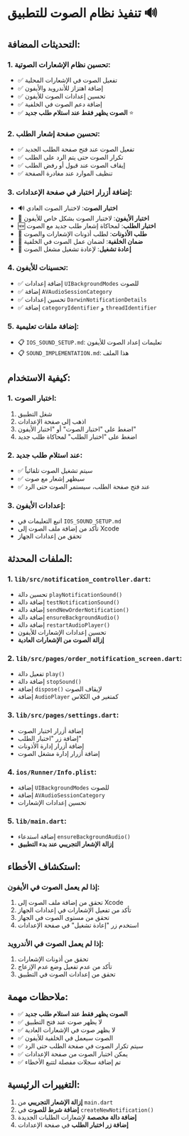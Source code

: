 # تنفيذ نظام الصوت للتطبيق 🔊

## التحديثات المضافة:

### 1. تحسين نظام الإشعارات الصوتية:
- ✅ تفعيل الصوت في الإشعارات المحلية
- ✅ إضافة اهتزاز للأندرويد والأيفون
- ✅ تحسين إعدادات الصوت للأيفون
- ✅ إضافة دعم الصوت في الخلفية
- ✅ **الصوت يظهر فقط عند استلام طلب جديد** ⭐

### 2. تحسين صفحة إشعار الطلب:
- ✅ تفعيل الصوت عند فتح صفحة الطلب الجديد
- ✅ تكرار الصوت حتى يتم الرد على الطلب
- ✅ إيقاف الصوت عند قبول أو رفض الطلب
- ✅ تنظيف الموارد عند مغادرة الصفحة

### 3. إضافة أزرار اختبار في صفحة الإعدادات:
- 🔊 **اختبار الصوت**: لاختبار الصوت العادي
- 📱 **اختبار الأيفون**: لاختبار الصوت بشكل خاص للأيفون
- 🆕 **اختبار الطلب**: لمحاكاة إشعار طلب جديد مع الصوت
- 🔐 **طلب الأذونات**: لطلب أذونات الإشعارات والصوت
- 🎵 **ضمان الخلفية**: لضمان عمل الصوت في الخلفية
- 🔄 **إعادة تشغيل**: لإعادة تشغيل مشغل الصوت

### 4. تحسينات للأيفون:
- ✅ إضافة إعدادات `UIBackgroundModes` للصوت
- ✅ إضافة `AVAudioSessionCategory`
- ✅ تحسين إعدادات `DarwinNotificationDetails`
- ✅ إضافة `categoryIdentifier` و `threadIdentifier`

### 5. إضافة ملفات تعليمية:
- 📋 `IOS_SOUND_SETUP.md`: تعليمات إعداد الصوت للأيفون
- 📋 `SOUND_IMPLEMENTATION.md`: هذا الملف

## كيفية الاستخدام:

### 1. اختبار الصوت:
1. شغل التطبيق
2. اذهب إلى صفحة الإعدادات
3. اضغط على "اختبار الصوت" أو "اختبار الأيفون"
4. اضغط على "اختبار الطلب" لمحاكاة طلب جديد

### 2. عند استلام طلب جديد:
- ✅ سيتم تشغيل الصوت تلقائياً
- ✅ سيظهر إشعار مع صوت
- ✅ عند فتح صفحة الطلب، سيستمر الصوت حتى الرد

### 3. إعدادات الأيفون:
- اتبع التعليمات في `IOS_SOUND_SETUP.md`
- تأكد من إضافة ملف الصوت إلى Xcode
- تحقق من إعدادات الجهاز

## الملفات المحدثة:

### 1. `lib/src/notification_controller.dart`:
- تحسين دالة `playNotificationSound()`
- إضافة دالة `testNotificationSound()`
- إضافة دالة `sendNewOrderNotification()`
- إضافة دالة `ensureBackgroundAudio()`
- إضافة دالة `restartAudioPlayer()`
- تحسين إعدادات الإشعارات للأيفون
- **إزالة الصوت من الإشعارات العادية**

### 2. `lib/src/pages/order_notification_screen.dart`:
- تفعيل دالة `play()`
- إضافة دالة `stopSound()`
- إضافة `dispose()` لإيقاف الصوت
- إضافة `AudioPlayer` كمتغير في الكلاس

### 3. `lib/src/pages/settings.dart`:
- إضافة أزرار اختبار الصوت
- إضافة زر "اختبار الطلب"
- إضافة أزرار إدارة الأذونات
- إضافة أزرار إدارة مشغل الصوت

### 4. `ios/Runner/Info.plist`:
- إضافة `UIBackgroundModes` للصوت
- إضافة `AVAudioSessionCategory`
- تحسين إعدادات الإشعارات

### 5. `lib/main.dart`:
- إضافة استدعاء `ensureBackgroundAudio()`
- **إزالة الإشعار التجريبي عند بدء التطبيق**

## استكشاف الأخطاء:

### إذا لم يعمل الصوت في الأيفون:
1. تحقق من إضافة ملف الصوت إلى Xcode
2. تأكد من تفعيل الإشعارات في إعدادات الجهاز
3. تحقق من مستوى الصوت في الجهاز
4. استخدم زر "إعادة تشغيل" في صفحة الإعدادات

### إذا لم يعمل الصوت في الأندرويد:
1. تحقق من أذونات الإشعارات
2. تأكد من عدم تفعيل وضع عدم الإزعاج
3. تحقق من إعدادات الصوت في التطبيق

## ملاحظات مهمة:
- ✅ **الصوت يظهر فقط عند استلام طلب جديد**
- ✅ لا يظهر صوت عند فتح التطبيق
- ✅ لا يظهر صوت في الإشعارات العادية
- ✅ الصوت سيعمل في الخلفية للأيفون
- ✅ سيتم تكرار الصوت في صفحة الطلب حتى الرد
- ✅ يمكن اختبار الصوت من صفحة الإعدادات
- ✅ تم إضافة سجلات مفصلة لتتبع الأخطاء

## التغييرات الرئيسية:
1. **إزالة الإشعار التجريبي** من `main.dart`
2. **إضافة شرط للصوت** في `createNewNotification()`
3. **إضافة دالة مخصصة** لإشعارات الطلبات الجديدة
4. **إضافة زر اختبار الطلب** في صفحة الإعدادات
